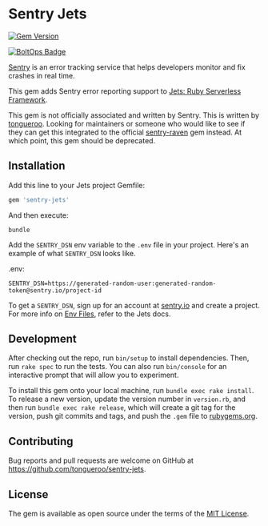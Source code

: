 # Sentry Jets

[![Gem Version](https://img.shields.io/gem/v/sentry-jets.svg)](https://rubygems.org/gems/sentry-jets)

[![BoltOps Badge](https://img.boltops.com/boltops/badges/boltops-badge.png)](https://www.boltops.com)

[Sentry](https://sentry.io) is an error tracking service that helps developers monitor and fix crashes in real time.

This gem adds Sentry error reporting support to [Jets: Ruby Serverless Framework](http://rubyonjets.com/).

This gem is not officially associated and written by Sentry. This is written by [tongueroo](https://www.linkedin.com/in/tongueroo/).  Looking for maintainers or someone who would like to see if they can get this integrated to the official [sentry-raven](https://github.com/getsentry/raven-ruby) gem instead. At which point, this gem should be deprecated.

## Installation

Add this line to your Jets project Gemfile:

```ruby
gem 'sentry-jets'
```

And then execute:

    bundle

Add the `SENTRY_DSN` env variable to the `.env` file in your project.  Here's an example of what `SENTRY_DSN` looks like.

.env:

    SENTRY_DSN=https://generated-random-user:generated-random-token@sentry.io/project-id

To get a `SENTRY_DSN`, sign up for an account at [sentry.io](https://sentry.io) and create a project.  For more info on [Env Files](http://rubyonjets.com/docs/env-files/), refer to the Jets docs.

## Development

After checking out the repo, run `bin/setup` to install dependencies. Then, run `rake spec` to run the tests. You can also run `bin/console` for an interactive prompt that will allow you to experiment.

To install this gem onto your local machine, run `bundle exec rake install`. To release a new version, update the version number in `version.rb`, and then run `bundle exec rake release`, which will create a git tag for the version, push git commits and tags, and push the `.gem` file to [rubygems.org](https://rubygems.org).

## Contributing

Bug reports and pull requests are welcome on GitHub at https://github.com/tongueroo/sentry-jets.

## License

The gem is available as open source under the terms of the [MIT License](https://opensource.org/licenses/MIT).
